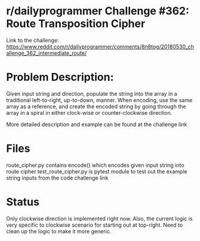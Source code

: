# r/dailyprogrammer Challenge \#362: Route Transposition Cipher

Link to the challenge:
<https://www.reddit.com/r/dailyprogrammer/comments/8n8tog/20180530_challenge_362_intermediate_route/>

# Problem Description:
Given input string and direction, populate the string into the array in a traditional left-to-right, up-to-down, manner. When encoding, use the same array as a reference, and create the encoded string by going through the array in a spiral in either clock-wise or counter-clockwise direction.

More detailed description and example can be found at the challenge link

# Files
route_cipher.py contains encode() which encodes given input string into route cipher
test_route_cipher.py is pytest module to test out the example string inputs from the code challenge link

# Status
Only clockwise direction is implemented right now. Also, the current logic is very specific to clockwise scenario for starting out at top-right. Need to clean up the logic to make it more generic.